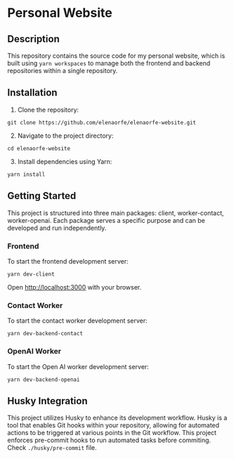# Personal Website

## Description

This repository contains the source code for my personal website, which is built using `yarn workspaces` to manage both the frontend and backend repositories within a single repository.

## Installation

1. Clone the repository:

```
git clone https://github.com/elenaorfe/elenaorfe-website.git
```

2. Navigate to the project directory:

```
cd elenaorfe-website
```

3. Install dependencies using Yarn:

```
yarn install
```

## Getting Started

This project is structured into three main packages: client, worker-contact, worker-openai. Each package serves a specific purpose and can be developed and run independently.

### Frontend

To start the frontend development server:

```
yarn dev-client
```

Open [http://localhost:3000](http://localhost:3000) with your browser.

### Contact Worker

To start the contact worker development server:

```
yarn dev-backend-contact
```

### OpenAI Worker

To start the Open AI worker development server:

```
yarn dev-backend-openai
```

## Husky Integration

This project utilizes Husky to enhance its development workflow. Husky is a tool that enables Git hooks within your repository, allowing for automated actions to be triggered at various points in the Git workflow. This project enforces pre-commit hooks to run automated tasks before commiting. Check `./husky/pre-commit` file.
